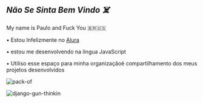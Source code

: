 ## *Não Se Sinta Bem Vindo ☠️*

 My name is Paulo and Fuck You 🇧🇷🇺🇸

  • Estou Infelizmente no [Alura](https://www.alura.com.br)

  • estou me desenvolvendo na lingua JavaScript

  • Utiliso esse espaço para minha organizaçãoé compartilhamento dos meus projetos desenvolvidos

![pack-of](https://github.com/user-attachments/assets/004ff697-03a4-426b-bd56-2801a47a74e6)

![django-gun-thinkin](https://github.com/user-attachments/assets/57f0d1fe-2fe8-470e-85f5-bb35de6c11e0)
